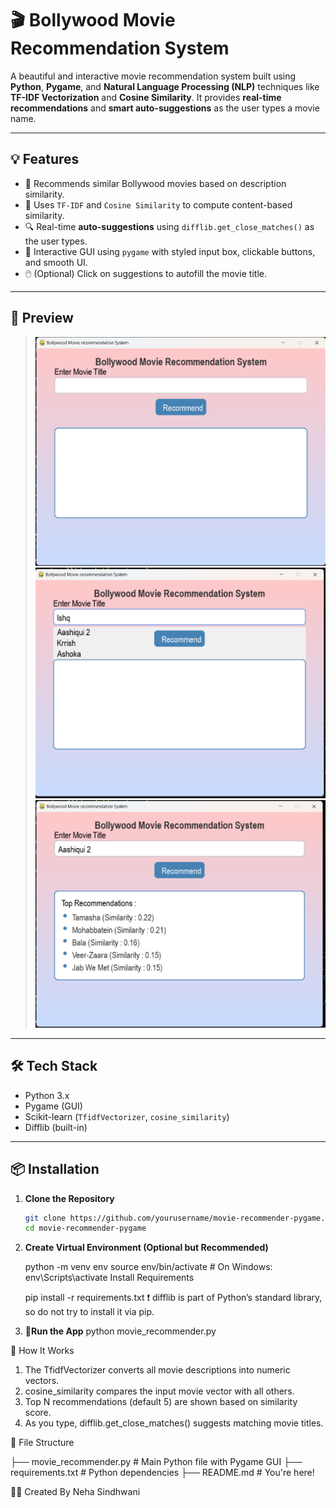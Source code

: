 # 🎬 Bollywood Movie Recommendation System

A beautiful and interactive movie recommendation system built using **Python**, **Pygame**, and **Natural Language Processing (NLP)** techniques like **TF-IDF Vectorization** and **Cosine Similarity**. It provides **real-time recommendations** and **smart auto-suggestions** as the user types a movie name.

---

## 💡 Features

- 🎥 Recommends similar Bollywood movies based on description similarity.
- 🧠 Uses `TF-IDF` and `Cosine Similarity` to compute content-based similarity.
- 🔍 Real-time **auto-suggestions** using `difflib.get_close_matches()` as the user types.
- 🎨 Interactive GUI using `pygame` with styled input box, clickable buttons, and smooth UI.
- 🖱️ (Optional) Click on suggestions to autofill the movie title.

---

## 📸 Preview

> ![Screenshot 1](screenshots/ui.png)
> ![Screenshot 1](screenshots/auto_suggestions.png)
> ![Screenshot 1](screenshots/recommendations.png)

---

## 🛠️ Tech Stack

- Python 3.x
- Pygame (GUI)
- Scikit-learn (`TfidfVectorizer`, `cosine_similarity`)
- Difflib (built-in)

---

## 📦 Installation

1. **Clone the Repository**
   ```bash
   git clone https://github.com/yourusername/movie-recommender-pygame.git
   cd movie-recommender-pygame

2. **Create Virtual Environment (Optional but Recommended)**

    python -m venv env
    source env/bin/activate  # On Windows: env\Scripts\activate
    Install Requirements

    pip install -r requirements.txt
    ❗ difflib is part of Python’s standard library, so do not try to install it via pip.

3. **🚀Run the App**
    python movie_recommender.py


🧠 How It Works
1. The TfidfVectorizer converts all movie descriptions into numeric vectors.
2. cosine_similarity compares the input movie vector with all others.
3. Top N recommendations (default 5) are shown based on similarity score.
4. As you type, difflib.get_close_matches() suggests matching movie titles.

📂 File Structure

├── movie_recommender.py       # Main Python file with Pygame GUI
├── requirements.txt           # Python dependencies
├── README.md                  # You're here!


🙋‍♀️ Created By
Neha Sindhwani
